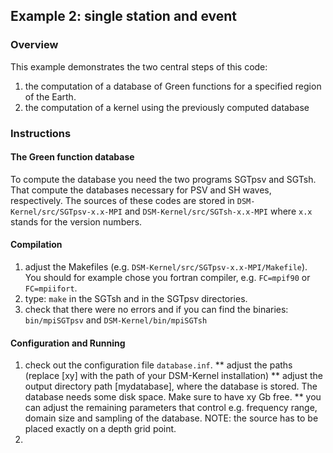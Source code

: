 ## Example 2: single station and event

### Overview
This example demonstrates the two central steps of this code:

1. the computation of a database of Green functions for a specified region of the Earth.
2. the computation of a kernel using the previously computed database

### Instructions
#### The Green function database
To compute the database you need the two programs SGTpsv and SGTsh. That
compute the databases necessary for PSV and SH waves, respectively. The sources
of these codes are stored in `DSM-Kernel/src/SGTpsv-x.x-MPI` and `DSM-Kernel/src/SGTsh-x.x-MPI` where `x.x`
stands for the version numbers.

#### Compilation
1. adjust the Makefiles (e.g. `DSM-Kernel/src/SGTpsv-x.x-MPI/Makefile`). You should for
example chose you fortran compiler, e.g. `FC=mpif90` or `FC=mpiifort`.
2. type: `make` in the SGTsh and in the SGTpsv directories.
3. check that there were no errors and if you can find the binaries:
`bin/mpiSGTpsv` and `DSM-Kernel/bin/mpiSGTsh`

#### Configuration and Running
1. check out the configuration file `database.inf`.
** adjust the paths (replace [xy] with the path of your DSM-Kernel installation)
** adjust the output directory path [mydatabase], where the database is stored.
The database needs some disk space. Make sure to have xy Gb free.
** you can adjust the remaining parameters that control e.g. frequency range,
domain size and sampling of the database. NOTE: the source has to be placed
exactly on a depth grid point.
2. 
